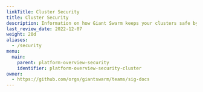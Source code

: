 ```yaml
---
linkTitle: Cluster Security
title: Cluster Security
description: Information on how Giant Swarm keeps your clusters safe by default, and what you can do in addition to secure access.
last_review_date: 2022-12-07
weight: 20d
aliases:
  - /security
menu:
  main:
    parent: platform-overview-security
    identifier: platform-overview-security-cluster
owner:
  - https://github.com/orgs/giantswarm/teams/sig-docs
---
```

